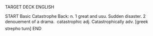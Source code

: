 TARGET DECK
ENGLISH

START
Basic
Catastrophe
Back: n. 1 great and usu. Sudden disaster. 2 denouement of a drama.  catastrophic adj. Catastrophically adv. [greek strepho turn]
END

